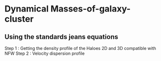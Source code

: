 # Dynamical Masses-of-galaxy-cluster

## Using the standards jeans equations 

Step 1 : Getting the density profile of the Haloes 2D and 3D compatible with NFW
Step 2 : Velocity dispersion profile
